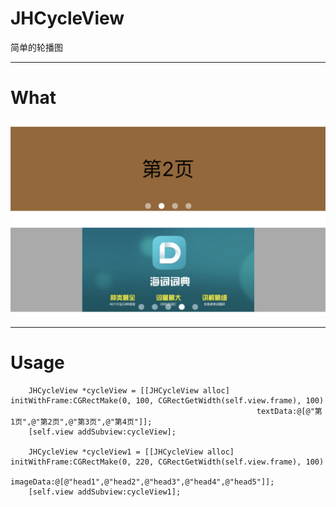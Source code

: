 # JHCycleView
简单的轮播图

---

# What
![image](https://github.com/xjh093/JHCycleView/blob/master/image.png)

---

# Usage

```
    JHCycleView *cycleView = [[JHCycleView alloc] initWithFrame:CGRectMake(0, 100, CGRectGetWidth(self.view.frame), 100)
                                                       textData:@[@"第1页",@"第2页",@"第3页",@"第4页"]];
    [self.view addSubview:cycleView];
    
    JHCycleView *cycleView1 = [[JHCycleView alloc] initWithFrame:CGRectMake(0, 220, CGRectGetWidth(self.view.frame), 100)
                                                       imageData:@[@"head1",@"head2",@"head3",@"head4",@"head5"]];
    [self.view addSubview:cycleView1];
```
